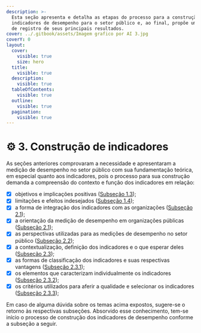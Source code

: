 ```yaml
---
description: >-
  Esta seção apresenta e detalha as etapas do processo para a construção de
  indicadores de desempenho para o setor público e, ao final, propõe uma forma
  de registro de seus principais resultados.
cover: ../.gitbook/assets/Imagem grafico por AI 3.jpg
coverY: 0
layout:
  cover:
    visible: true
    size: hero
  title:
    visible: true
  description:
    visible: true
  tableOfContents:
    visible: true
  outline:
    visible: true
  pagination:
    visible: true
---
```


# ⚙️ 3. Construção de indicadores

As seções anteriores comprovaram a necessidade e apresentaram a medição de desempenho no setor público com sua fundamentação teórica, em especial quanto aos indicadores, pois o processo para sua construção demanda a compreensão do contexto e função dos indicadores em relação:

* [x] objetivos e implicações positivas ([Subseção 1.3](../1.-apresentacao/1.3-objetivos-e-beneficios-da-medicao-de-desempenho.md));
* [x] limitações e efeitos indesejados ([Subseção 1.4](../1.-apresentacao/1.4-consequencias-indesejadas-e-limitacoes-da-medicao-de-desempenho.md#consequencias-indesejadas-dos-smd-no-setor-publico));
* [x] a forma de integração dos indicadores com as organizações ([Subseção 2.1](../2.-fundamentos-teoricos/2.1-sistemas-de-medicao-e-de-gestao-de-desempenho.md));
* [x] a orientação da medição de desempenho em organizações públicas ([Subseção 2.1](../2.-fundamentos-teoricos/2.1-sistemas-de-medicao-e-de-gestao-de-desempenho.md#orientacao-de-um-smd-para-orgaos-publicos));
* [x] as perspectivas utilizadas para as medições de desempenho no setor público ([Subseção 2.2](../2.-fundamentos-teoricos/2.2-dimensoes-de-medicao-de-desempenho-no-setor-publico.md));
* [x] a contextualização, definição dos indicadores e o que esperar deles ([Subseção 2.3](../2.-fundamentos-teoricos/2.3-indicadores-de-desempenho/));&#x20;
* [x] as formas de classificação dos indicadores e suas respectivas vantagens ([Subseção 2.3.1](../2.-fundamentos-teoricos/2.3-indicadores-de-desempenho/2.3.1-classificacao.md));
* [x] os elementos que caracterizam individualmente os indicadores ([Subseção 2.3.2](../2.-fundamentos-teoricos/2.3-indicadores-de-desempenho/2.3.2-atributos.md));
* [x] os critérios utilizados para aferir a qualidade e selecionar os indicadores ([Subseção 2.3.3](../2.-fundamentos-teoricos/2.3-indicadores-de-desempenho/2.3.3-criterios-de-validacao.md));

Em caso de alguma dúvida sobre os temas acima expostos, sugere-se o retorno às respectivas subseções. Absorvido esse conhecimento, tem-se início o processo de construção dos indicadores de desempenho conforme a subseção a seguir.&#x20;
